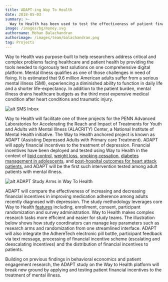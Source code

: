 ```yaml
---
title: ADAPT-ing Way To Health
date: 2018-05-03
summary: >-
  Way to Health has been used to test the effectiveness of patient financial incentives in improving outcomes in a variety of health contexts. Now, many of the functions deployed in those studies, including text messaging, will be used by researchers for PENN’s National Institute of Advanced Laboratories for Accelerating the Reach and Impact of Treatments for Youth and Adults with Mental Illness (ALACRITY) Center. Read on to understand how texting and other functions of Way to Health will be deployed in research among patients newly diagnosed with depression.        
image: /images/bg/money.svg
authorname: Mohan Balachandran
authorimage: /images/team/balachandran.png
tag: Projects
---
```


Way to Health was purpose-built to help researchers address critical and complex problems facing healthcare and patient health by providing the tools needed to rigorously test solutions on one comprehensive digital platform. Mental illness qualifies as one of those challenges in need of fixing. It is estimated that 9.6 million American adults suffer from a serious mental illness (SMI), experiencing a diminished ability to function in daily life and a shorter life-expectancy. In addition to the patient burden, mental illness drains healthcare budgets as the third most expensive medical condition after heart conditions and traumatic injury.

![alt SMS Inbox](/images/various/2way.sm.png "SMS Inbox")

Way to Health will facilitate one of three projects for the PENN Advanced Laboratories for Accelerating the Reach and Impact of Treatments for Youth and Adults with Mental Illness (ALACRITY) Center, a National Institute of Mental Health initiative. The Way to Health anchored project is known as ADAPT (Assisting Depressed Adults with Primary care Treatment). 
ADAPT will apply financial incentives to the treatment of depression. Financial incentives have been deployed and tested using Way to Health in the context of [lipid control](https://jamanetwork.com/journals/jama/fullarticle/2468891), [weight loss](https://www.healthaffairs.org/doi/abs/10.1377/hlthaff.2015.0945), [smoking cessation](https://www.atsjournals.org/doi/full/10.1164/rccm.201601-0108OC), [diabetes management in adolescents](https://jamanetwork.com/journals/jamapediatrics/article-abstract/2657311), and [post-hospital outcomes for heart attack patients](https://jamanetwork.com/journals/jamainternalmedicine/article-abstract/2633258?redirect=true), and ADAPT will be the first such intervention tested among adult patients with mental illness.

![alt ADAPT Study Arms in Way To Health](/images/various/w2h.adapt.png "ADAPT Study Arms in Way To Health")

ADAPT will compare the effectiveness of increasing and decreasing financial incentives in improving medication adherence among adults recently diagnosed with depression. The study methodology leverages core Way to Health [features](https://www.waytohealth.org/platform) including, enrollment, consent, participant randomization and survey administration. Way to Health makes complex research tasks more efficient and easier for study teams. The illustration below shows how study coordinators can manage key parameters such as research arms and randomization from one streamlined interface.
ADAPT will also integrate the AdhereTech electronic pill bottle, participant feedback via text message, processing of financial incentive scheme (escalating and deescalating incentives) and the distribution of financial incentives to patients. 

Building on previous findings in behavioral economics and patient engagement research, the ADAPT study on the Way to Health platform will break new ground by applying and testing patient financial incentives to the treatment of mental illness. 



